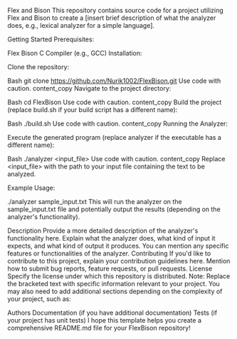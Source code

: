 Flex and Bison
This repository contains source code for a project utilizing Flex and Bison to create a [insert brief description of what the analyzer does, e.g., lexical analyzer for a simple language].

Getting Started
Prerequisites:

Flex
Bison
C Compiler (e.g., GCC)
Installation:

Clone the repository:

Bash
git clone https://github.com/Nurik1002/FlexBison.git
Use code with caution.
content_copy
Navigate to the project directory:

Bash
cd FlexBison
Use code with caution.
content_copy
Build the project (replace build.sh if your build script has a different name):

Bash
./build.sh
Use code with caution.
content_copy
Running the Analyzer:

Execute the generated program (replace analyzer if the executable has a different name):

Bash
./analyzer <input_file>
Use code with caution.
content_copy
Replace <input_file> with the path to your input file containing the text to be analyzed.

Example Usage:

./analyzer sample_input.txt
This will run the analyzer on the sample_input.txt file and potentially output the results (depending on the analyzer's functionality).

Description
Provide a more detailed description of the analyzer's functionality here.
Explain what the analyzer does, what kind of input it expects, and what kind of output it produces.
You can mention any specific features or functionalities of the analyzer.
Contributing
If you'd like to contribute to this project, explain your contribution guidelines here.
Mention how to submit bug reports, feature requests, or pull requests.
License
Specify the license under which this repository is distributed.
Note: Replace the bracketed text with specific information relevant to your project. You may also need to add additional sections depending on the complexity of your project, such as:

Authors
Documentation (if you have additional documentation)
Tests (if your project has unit tests)
I hope this template helps you create a comprehensive README.md file for your FlexBison repository!
